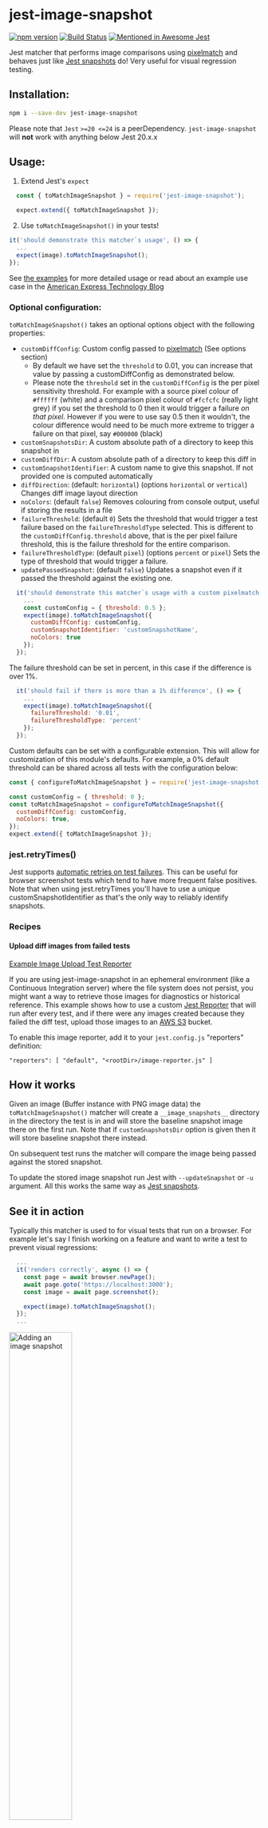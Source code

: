 # jest-image-snapshot

[![npm version](https://badge.fury.io/js/jest-image-snapshot.svg)](https://badge.fury.io/js/jest-image-snapshot)
[![Build Status](https://travis-ci.org/americanexpress/jest-image-snapshot.svg?branch=master)](https://travis-ci.org/americanexpress/jest-image-snapshot)
[![Mentioned in Awesome Jest](https://awesome.re/mentioned-badge.svg)](https://github.com/jest-community/awesome-jest)

Jest matcher that performs image comparisons using [pixelmatch](https://github.com/mapbox/pixelmatch) and behaves just like [Jest snapshots](https://facebook.github.io/jest/docs/snapshot-testing.html) do! Very useful for visual regression testing.

## Installation:
  ```bash
  npm i --save-dev jest-image-snapshot
  ```

  Please note that `Jest` `>=20 <=24` is a peerDependency. `jest-image-snapshot` will **not** work with anything below Jest 20.x.x

## Usage:
1. Extend Jest's `expect`
  ```javascript
    const { toMatchImageSnapshot } = require('jest-image-snapshot');

    expect.extend({ toMatchImageSnapshot });
  ```

2. Use `toMatchImageSnapshot()` in your tests!
  ```javascript
  it('should demonstrate this matcher`s usage', () => {
    ...
    expect(image).toMatchImageSnapshot();
  });
```

See [the examples](./examples/README.md) for more detailed usage or read about an example use case in the [American Express Technology Blog](https://americanexpress.io/smile-for-the-camera/)

### Optional configuration:

`toMatchImageSnapshot()` takes an optional options object with the following properties:

* `customDiffConfig`: Custom config passed to [pixelmatch](https://github.com/mapbox/pixelmatch#pixelmatchimg1-img2-output-width-height-options) (See options section)
  * By default we have set the `threshold` to 0.01, you can increase that value by passing a customDiffConfig as demonstrated below.
  * Please note the `threshold` set in the `customDiffConfig` is the per pixel sensitivity threshold. For example with a source pixel colour of `#ffffff` (white) and a comparison pixel colour of `#fcfcfc` (really light grey) if you set the threshold to 0 then it would trigger a failure *on that pixel*. However if you were to use say 0.5 then it wouldn't, the colour difference would need to be much more extreme to trigger a failure on that pixel, say `#000000` (black)
* `customSnapshotsDir`: A custom absolute path of a directory to keep this snapshot in
* `customDiffDir`: A custom absolute path of a directory to keep this diff in
* `customSnapshotIdentifier`: A custom name to give this snapshot. If not provided one is computed automatically
* `diffDirection`: (default: `horizontal`) (options `horizontal` or `vertical`) Changes diff image layout direction
* `noColors`: (default `false`) Removes colouring from console output, useful if storing the results in a file
* `failureThreshold`: (default `0`) Sets the threshold that would trigger a test failure based on the `failureThresholdType` selected. This is different to the `customDiffConfig.threshold` above, that is the per pixel failure threshold, this is the failure threshold for the entire comparison.
* `failureThresholdType`: (default `pixel`) (options `percent` or `pixel`) Sets the type of threshold that would trigger a failure.
* `updatePassedSnapshot`: (default `false`) Updates a snapshot even if it passed the threshold against the existing one.

```javascript
  it('should demonstrate this matcher`s usage with a custom pixelmatch config', () => {
    ...
    const customConfig = { threshold: 0.5 };
    expect(image).toMatchImageSnapshot({
      customDiffConfig: customConfig,
      customSnapshotIdentifier: 'customSnapshotName',
      noColors: true
    });
  });
```

The failure threshold can be set in percent, in this case if the difference is over 1%.

```javascript
  it('should fail if there is more than a 1% difference', () => {
    ...
    expect(image).toMatchImageSnapshot({
      failureThreshold: '0.01',
      failureThresholdType: 'percent'
    });
  });
```

Custom defaults can be set with a configurable extension. This will allow for customization of this module's defaults. For example, a 0% default threshold can be shared across all tests with the configuration below:

```javascript
const { configureToMatchImageSnapshot } = require('jest-image-snapshot');

const customConfig = { threshold: 0 };
const toMatchImageSnapshot = configureToMatchImageSnapshot({
  customDiffConfig: customConfig,
  noColors: true,
});
expect.extend({ toMatchImageSnapshot });
```

### jest.retryTimes()
Jest supports [automatic retries on test failures](https://jestjs.io/docs/en/jest-object#jestretrytimes). This can be useful for browser screenshot tests which tend to have more frequent false positives. Note that when using jest.retryTimes you'll have to use a unique customSnapshotIdentifier as that's the only way to reliably identify snapshots.

### Recipes

#### Upload diff images from failed tests

[Example Image Upload Test Reporter](examples/image-reporter.js)

If you are using jest-image-snapshot in an ephemeral environment (like a Continuous Integration server) where the file system does not persist, you might want a way to retrieve those images for diagnostics or historical reference. This example shows how to use a custom [Jest Reporter](https://facebook.github.io/jest/docs/en/configuration.html#reporters-array-modulename-modulename-options) that will run after every test, and if there were any images created because they failed the diff test, upload those images to an [AWS S3](https://aws.amazon.com/s3/) bucket.

To enable this image reporter, add it to your `jest.config.js` "reporters" definition:

    "reporters": [ "default", "<rootDir>/image-reporter.js" ]

## How it works
  Given an image (Buffer instance with PNG image data) the `toMatchImageSnapshot()` matcher will create a `__image_snapshots__` directory in the directory the test is in and will store the baseline snapshot image there on the first run. Note that if `customSnapshotsDir` option is given then it will store baseline snapshot there instead.

  On subsequent test runs the matcher will compare the image being passed against the stored snapshot.

  To update the stored image snapshot run Jest with `--updateSnapshot` or `-u` argument. All this works the same way as [Jest snapshots](https://facebook.github.io/jest/docs/snapshot-testing.html).

## See it in action
  Typically this matcher is used to for visual tests that run on a browser. For example let's say I finish working on a feature and want to write a test to prevent visual regressions:
  ```javascript
    ...
    it('renders correctly', async () => {
      const page = await browser.newPage();
      await page.goto('https://localhost:3000');
      const image = await page.screenshot();

      expect(image).toMatchImageSnapshot();
    });
    ...
  ```

  <img title="Adding an image snapshot" src="./images/create-snapshot.gif" width="50%">

  Then after a few days as I finish adding another feature to my component I notice one of my tests failing!

  <img title="A failing image snapshot test" src="./images/fail-snapshot.gif" width="50%">

  Oh no! I must have introduced a regression! Let's see what the diff looks like to identify what I need to fix:

  <img title="Image diff" src="./images/image-diff.png" width="50%">

  And now that I know that I broke the card art I can fix it!

  Thanks `jest-image-snapshot`, that broken header would not have looked good in production!

  ## Contributing
  
  We welcome Your interest in the American Express Open Source Community on Github.
  Any Contributor to any Open Source Project managed by the American Express Open
  Source Community must accept and sign an Agreement indicating agreement to the
  terms below. Except for the rights granted in this Agreement to American Express
  and to recipients of software distributed by American Express, You reserve all
  right, title, and interest, if any, in and to Your Contributions. Please [fill
  out the Agreement](https://cla-assistant.io/americanexpress/jest-image-snapshot).

  Please feel free to open pull requests and see [CONTRIBUTING.md](./CONTRIBUTING.md) for commit formatting details.

  ## License
  
  Any contributions made under this project will be governed by the [Apache License
  2.0](https://github.com/americanexpress/jest-image-snapshot/blob/master/LICENSE.txt).

  ## Code of Conduct
  
  This project adheres to the [American Express Community Guidelines](https://github.com/americanexpress/jest-image-snapshot/wiki/Code-of-Conduct).
  By participating, you are expected to honor these guidelines.
